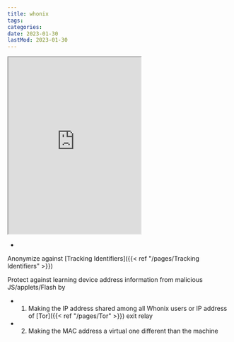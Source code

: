 ```yaml
---
title: whonix
tags:
categories:
date: 2023-01-30
lastMod: 2023-01-30
---
```

<iframe src="https://www.whonix.org/wiki/Data_Collection_Techniques" style="height:400px;width=100%"></iframe>

  + 

Anonymize against [Tracking Identifiers]({{< ref "/pages/Tracking Identifiers" >}})

Protect against learning device address information from malicious JS/applets/Flash by

  + 1. Making the IP address shared among all Whonix users or IP address of [Tor]({{< ref "/pages/Tor" >}}) exit relay

  + 2. Making the MAC address a virtual one different than the machine




